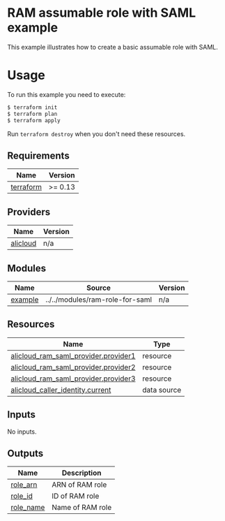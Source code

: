 # RAM assumable role with SAML example

This example illustrates how to create a basic assumable role with SAML.

# Usage

To run this example you need to execute:

```bash
$ terraform init
$ terraform plan
$ terraform apply
```

Run `terraform destroy` when you don't need these resources.

<!-- BEGIN_TF_DOCS -->
## Requirements

| Name | Version |
|------|---------|
| <a name="requirement_terraform"></a> [terraform](#requirement\_terraform) | >= 0.13 |

## Providers

| Name | Version |
|------|---------|
| <a name="provider_alicloud"></a> [alicloud](#provider\_alicloud) | n/a |

## Modules

| Name | Source | Version |
|------|--------|---------|
| <a name="module_example"></a> [example](#module\_example) | ../../modules/ram-role-for-saml | n/a |

## Resources

| Name | Type |
|------|------|
| [alicloud_ram_saml_provider.provider1](https://registry.terraform.io/providers/hashicorp/alicloud/latest/docs/resources/ram_saml_provider) | resource |
| [alicloud_ram_saml_provider.provider2](https://registry.terraform.io/providers/hashicorp/alicloud/latest/docs/resources/ram_saml_provider) | resource |
| [alicloud_ram_saml_provider.provider3](https://registry.terraform.io/providers/hashicorp/alicloud/latest/docs/resources/ram_saml_provider) | resource |
| [alicloud_caller_identity.current](https://registry.terraform.io/providers/hashicorp/alicloud/latest/docs/data-sources/caller_identity) | data source |

## Inputs

No inputs.

## Outputs

| Name | Description |
|------|-------------|
| <a name="output_role_arn"></a> [role\_arn](#output\_role\_arn) | ARN of RAM role |
| <a name="output_role_id"></a> [role\_id](#output\_role\_id) | ID of RAM role |
| <a name="output_role_name"></a> [role\_name](#output\_role\_name) | Name of RAM role |
<!-- END_TF_DOCS -->
